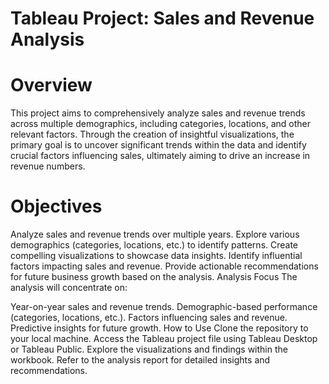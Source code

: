 # Tableau Project: Sales and Revenue Analysis

# Overview
This project aims to comprehensively analyze sales and revenue trends across multiple demographics, including categories, locations, and other relevant factors. Through the creation of insightful visualizations, the primary goal is to uncover significant trends within the data and identify crucial factors influencing sales, ultimately aiming to drive an increase in revenue numbers.

# Objectives
Analyze sales and revenue trends over multiple years.
Explore various demographics (categories, locations, etc.) to identify patterns.
Create compelling visualizations to showcase data insights.
Identify influential factors impacting sales and revenue.
Provide actionable recommendations for future business growth based on the analysis.
Analysis Focus
The analysis will concentrate on:

Year-on-year sales and revenue trends.
Demographic-based performance (categories, locations, etc.).
Factors influencing sales and revenue.
Predictive insights for future growth.
How to Use
Clone the repository to your local machine.
Access the Tableau project file using Tableau Desktop or Tableau Public.
Explore the visualizations and findings within the workbook.
Refer to the analysis report for detailed insights and recommendations.
